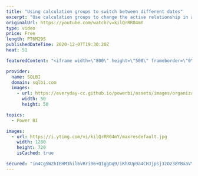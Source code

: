 ```yaml
---
title: "Using calculation groups to switch between different dates"
excerpt: "Use calculation groups to change the active relationship in a model in order to let users choose among multiple dates in a Power BI report. Article and download: https://sql.bi/684295?aff=yt"
originalUrl: https://youtube.com/watch?v=kilQrRR04mY
type: video
price: Free
length: PT6M29S
publishedDateTime: 2020-12-07T19:30:20Z
heat: 51

featuredContent: "<iframe width=\"800\" height=\"500\" frameborder=\"0\" src=\"https://www.youtube.com/embed/kilQrRR04mY\" allow=\"accelerometer; autoplay; encrypted-media; gyroscope; picture-in-picture\" allowfullscreen></iframe>"

provider:
  name: SQLBI
  domain: sqlbi.com
  images:
    - url: https://everyday-cc.github.io/powerbi/assets/images/organizations/sqlbi.com-50x50.jpg
      width: 50
      height: 50

topics:
  - Power BI

images:
  - url: https://i.ytimg.com/vi/kilQrRR04mY/maxresdefault.jpg
    width: 1280
    height: 720
    isCached: true

secured: "in4Cg5WZhIEHM3hil6vRri96+QIggDq9/iKhXUp9a4CHJjpsj3zOz38YBxaVYepML07DtFoE3mu7xaSdXN9HUqJSDgASeuN0gWGIt7xcfB/hnqOlrbJ0Zg/0OAiPnaJWfXwgxNN5bILkInmfdpO1HTA65sP7fw4XY2IFZXGOzG7oIsWkiL5OU5OUOPzYaSfyocNHpdmPzyQ6f1xAeEiY0Sj00RwgBy3fiLaknAd41x7e4fEQEqDEet00oQgGjr7ttsiGruTyC92X8s+4Bm+a/W5gmsDW/kvBq5fylL/oBwKhoBOuIpzPIHKJ++GnJpqFCVWNgEehIXTl/5CXgCgs4n7SMEcGu76qAe9jTp7kAYKDm0Aq+errXb+0MdOouKmHbRT983AApH1B9VuBwsZvPjPsPtLA3rgGeczp9d55ZRs=;mg0kFFqBO+1D+XB6EzCQJw=="
---
```


